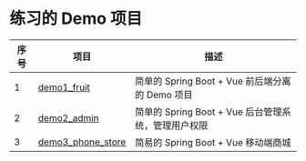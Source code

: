 # 练习的 Demo 项目

| 序号  | 项目                          | 描述                                             |
| ----  | ---------------------------- | ------------------------------------------------- |
| 1     | [demo1_fruit](./demo1_fruit) | 简单的 Spring Boot + Vue 前后端分离的 Demo 项目    |
| 2     | [demo2_admin](./demo2_admin) | 简单的 Spring Boot + Vue 后台管理系统，管理用户权限 |
| 3     | [demo3_phone_store](./demo3_phone_store) | 简易的 Spring Boot + Vue 移动端商城    |